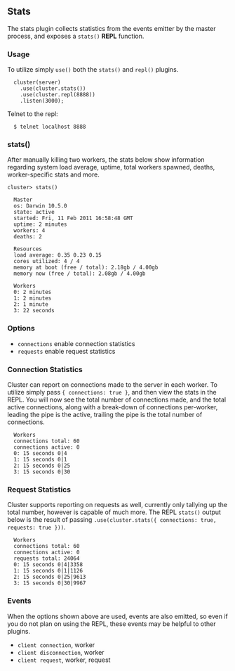 
## Stats

 The stats plugin collects statistics from the events emitter by the master process, and exposes a `stats()` __REPL__ function.


### Usage

To utilize simply `use()` both the `stats()` and `repl()` plugins.

      cluster(server)
        .use(cluster.stats())
        .use(cluster.repl(8888))
        .listen(3000);

Telnet to the repl:

      $ telnet localhost 8888

### stats()

 After manually killing two workers, the stats below show information regarding system load average, uptime, total workers spawned, deaths, worker-specific stats and more.

    cluster> stats()

      Master
      os: Darwin 10.5.0
      state: active
      started: Fri, 11 Feb 2011 16:58:48 GMT
      uptime: 2 minutes
      workers: 4
      deaths: 2

      Resources
      load average: 0.35 0.23 0.15
      cores utilized: 4 / 4
      memory at boot (free / total): 2.18gb / 4.00gb
      memory now (free / total): 2.08gb / 4.00gb

      Workers
      0: 2 minutes
      1: 2 minutes
      2: 1 minute
      3: 22 seconds

### Options

  - `connections`  enable connection statistics
  - `requests`     enable request statistics

### Connection Statistics

  Cluster can report on connections made to the server in each worker. To utilize simply pass `{ connections: true }`, and then view the stats in the REPL. You will now see the total number of connections made, and the total active connections, along with a break-down of connections per-worker, leading the pipe is the active, trailing the pipe is the total number of connections.
  
      Workers
      connections total: 60
      connections active: 0
      0: 15 seconds 0|4
      1: 15 seconds 0|1
      2: 15 seconds 0|25
      3: 15 seconds 0|30

### Request Statistics

  Cluster supports reporting on requests as well, currently only tallying up the total number, however is capable of much more. The REPL `stats()` output below is the result of passing `.use(cluster.stats({ connections: true, requests: true }))`.
  
  
      Workers
      connections total: 60
      connections active: 0
      requests total: 24064
      0: 15 seconds 0|4|3358
      1: 15 seconds 0|1|1126
      2: 15 seconds 0|25|9613
      3: 15 seconds 0|30|9967

### Events

  When the options shown above are used, events are also emitted, so even if you do not plan on using the REPL, these events may be helpful to other plugins.

  - `client connection`, worker
  - `client disconnection`, worker
  - `client request`, worker, request
